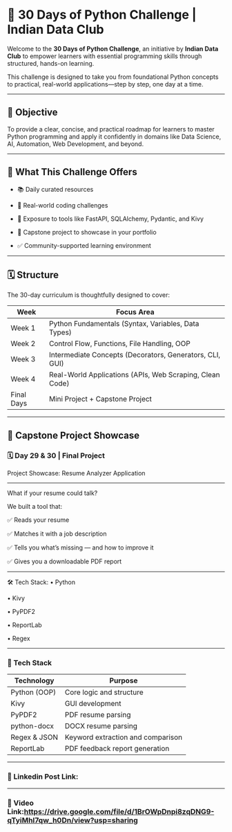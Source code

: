 # 🚀 30 Days of Python Challenge | Indian Data Club

Welcome to the **30 Days of Python Challenge**, an initiative by **Indian Data Club** to empower learners with essential programming skills through structured, hands-on learning.

This challenge is designed to take you from foundational Python concepts to practical, real-world applications—step by step, one day at a time.

---

## 🎯 Objective

To provide a clear, concise, and practical roadmap for learners to master Python programming and apply it confidently in domains like Data Science, AI, Automation, Web Development, and beyond.

---

## 🧭 What This Challenge Offers

- 📚 Daily curated resources
  
- 🧪 Real-world coding challenges
   
- 🧰 Exposure to tools like FastAPI, SQLAlchemy, Pydantic, and Kivy
  
- 💼 Capstone project to showcase in your portfolio
  
- ✅ Community-supported learning environment

---

## 🗓️ Structure

The 30-day curriculum is thoughtfully designed to cover:

| Week       | Focus Area                                               |
|------------|----------------------------------------------------------|
| Week 1     | Python Fundamentals (Syntax, Variables, Data Types)     |
| Week 2     | Control Flow, Functions, File Handling, OOP              |
| Week 3     | Intermediate Concepts (Decorators, Generators, CLI, GUI)|
| Week 4     | Real-World Applications (APIs, Web Scraping, Clean Code)|
| Final Days | Mini Project + Capstone Project                          |

---

## 🧠 Capstone Project Showcase  
### 🗓️ Day 29 & 30 | Final Project

Project Showcase: Resume Analyzer Application

---

What if your resume could talk?

We built a tool that:

✅ Reads your resume

✅ Matches it with a job description

✅ Tells you what’s missing — and how to improve it

✅ Gives you a downloadable PDF report

---

🛠️ Tech Stack: 
 • Python 
 
 • Kivy
 
 • PyPDF2 
 
 • ReportLab 
 
 • Regex

---

### 🧰 Tech Stack

| Technology      | Purpose                                 |
|-----------------|-----------------------------------------|
| Python (OOP)    | Core logic and structure                |
| Kivy            | GUI development                         |
| PyPDF2          | PDF resume parsing                      |
| python-docx     | DOCX resume parsing                     |
| Regex & JSON    | Keyword extraction and comparison       |
| ReportLab       | PDF feedback report generation          |


---

### 📎 Linkedin Post Link:

---

### 🎥 Video Link:https://drive.google.com/file/d/1BrOWpDnpi8zqDNG9-qTyiMhI7qw_h0Dn/view?usp=sharing
